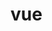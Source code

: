 # vue


<!-- 
yarn install

有时候需要先git commit -m "初始化代码" --no-verify才能npm run dev

vue/index.html可以看见实例


 -->